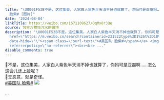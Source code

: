 ```yaml
---
title: "\U0001F53B不是，这位集美，人家白人紫色半天消不掉也就算了，你妈可是亚裔啊……怎么这会儿还上脸呢？\U0001F53B无恶意，就是奇怪。#美国队
  脸紫# [图片]"
date: '2024-08-04'
linkTitle: https://weibo.com/1671109627/OqMx8r3Qe
source: 包容万物恒河水的微博
description: "\U0001F53B不是，这位集美，人家白人紫色半天消不掉也就算了，你妈可是亚裔啊……怎么这会儿还上脸呢？<br>\U0001F53B无恶意，就是奇怪。<br><a
  href=\"https://m.weibo.cn/search?containerid=231522type%3D1%26t%3D10%26q%3D%23%E7%BE%8E%E5%9B%BD%E9%98%9F+%E8%84%B8%E7%B4%AB%23&amp;extparam=%23%E7%BE%8E%E5%9B%BD%E9%98%9F+%E8%84%B8%E7%B4%AB%23\"
  data-hide=\"\"><span class=\"surl-text\">#美国队 脸紫#</span></a> <img style=\"\" src=\"https://tvax4.sinaimg.cn/large/639b1bfbly1hsce131v0rj20wm0h0k9q.jpg\"
  referrerpolicy=\"no-referrer\"><br><br> ..."
disable_comments: true
---
```

🔻不是，这位集美，人家白人紫色半天消不掉也就算了，你妈可是亚裔啊……怎么这会儿还上脸呢？<br>🔻无恶意，就是奇怪。<br><a href="https://m.weibo.cn/search?containerid=231522type%3D1%26t%3D10%26q%3D%23%E7%BE%8E%E5%9B%BD%E9%98%9F+%E8%84%B8%E7%B4%AB%23&amp;extparam=%23%E7%BE%8E%E5%9B%BD%E9%98%9F+%E8%84%B8%E7%B4%AB%23" data-hide=""><span class="surl-text">#美国队 脸紫#</span></a> <img style="" src="https://tvax4.sinaimg.cn/large/639b1bfbly1hsce131v0rj20wm0h0k9q.jpg" referrerpolicy="no-referrer"><br><br> ...